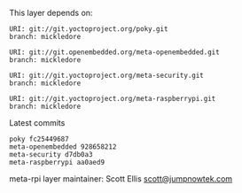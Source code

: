 This layer depends on:

    URI: git://git.yoctoproject.org/poky.git
    branch: mickledore

    URI: git://git.openembedded.org/meta-openembedded.git
    branch: mickledore

    URI: git://git.yoctoproject.org/meta-security.git
    branch: mickledore

    URI: git://git.yoctoproject.org/meta-raspberrypi.git
    branch: mickledore

Latest commits

    poky fc25449687
    meta-openembedded 928658212
    meta-security d7db0a3
    meta-raspberrypi aa0aed9

meta-rpi layer maintainer: Scott Ellis <scott@jumpnowtek.com>
